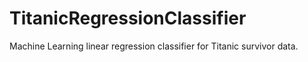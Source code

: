 # TitanicRegressionClassifier
Machine Learning linear regression classifier for Titanic survivor data. 
